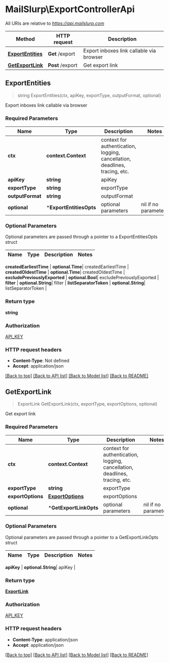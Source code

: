 # MailSlurp\ExportControllerApi

All URIs are relative to *https://api.mailslurp.com*

Method | HTTP request | Description
------------- | ------------- | -------------
[**ExportEntities**](ExportControllerApi#ExportEntities) | **Get** /export | Export inboxes link callable via browser
[**GetExportLink**](ExportControllerApi#GetExportLink) | **Post** /export | Get export link



## ExportEntities

> string ExportEntities(ctx, apiKey, exportType, outputFormat, optional)

Export inboxes link callable via browser

### Required Parameters


Name | Type | Description  | Notes
------------- | ------------- | ------------- | -------------
**ctx** | **context.Context** | context for authentication, logging, cancellation, deadlines, tracing, etc.
**apiKey** | **string**| apiKey | 
**exportType** | **string**| exportType | 
**outputFormat** | **string**| outputFormat | 
 **optional** | ***ExportEntitiesOpts** | optional parameters | nil if no parameters

### Optional Parameters

Optional parameters are passed through a pointer to a ExportEntitiesOpts struct


Name | Type | Description  | Notes
------------- | ------------- | ------------- | -------------



 **createdEarliestTime** | **optional.Time**| createdEarliestTime | 
 **createdOldestTime** | **optional.Time**| createdOldestTime | 
 **excludePreviouslyExported** | **optional.Bool**| excludePreviouslyExported | 
 **filter** | **optional.String**| filter | 
 **listSeparatorToken** | **optional.String**| listSeparatorToken | 

### Return type

**string**

### Authorization

[API_KEY](../README#API_KEY)

### HTTP request headers

- **Content-Type**: Not defined
- **Accept**: application/json

[[Back to top]](#) [[Back to API list]](../README#documentation-for-api-endpoints)
[[Back to Model list]](../README#documentation-for-models)
[[Back to README]](../README)


## GetExportLink

> ExportLink GetExportLink(ctx, exportType, exportOptions, optional)

Get export link

### Required Parameters


Name | Type | Description  | Notes
------------- | ------------- | ------------- | -------------
**ctx** | **context.Context** | context for authentication, logging, cancellation, deadlines, tracing, etc.
**exportType** | **string**| exportType | 
**exportOptions** | [**ExportOptions**](ExportOptions)| exportOptions | 
 **optional** | ***GetExportLinkOpts** | optional parameters | nil if no parameters

### Optional Parameters

Optional parameters are passed through a pointer to a GetExportLinkOpts struct


Name | Type | Description  | Notes
------------- | ------------- | ------------- | -------------


 **apiKey** | **optional.String**| apiKey | 

### Return type

[**ExportLink**](ExportLink)

### Authorization

[API_KEY](../README#API_KEY)

### HTTP request headers

- **Content-Type**: application/json
- **Accept**: application/json

[[Back to top]](#) [[Back to API list]](../README#documentation-for-api-endpoints)
[[Back to Model list]](../README#documentation-for-models)
[[Back to README]](../README)

